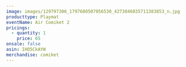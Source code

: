 ```yaml
---
image: images/129797306_1797680507056530_4273846035711383853_n.jpg
producttype: Playmat
eventName: Air Comiket 2
pricings:
  - quantity: 1
    price: 65
onsale: false
asin: IHO5CkAYW
merchandise: comiket
---
```

